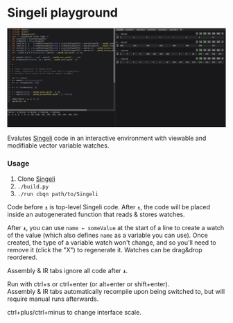 # Singeli playground

![screenshot](https://github.com/dzaima/dzaima.github.io/blob/master/images/singeliPlayground.png)

Evalutes [Singeli](https://github.com/mlochbaum/Singeli) code in an interactive environment with viewable and modifiable vector variable watches.

### Usage
1. Clone [Singeli](https://github.com/mlochbaum/Singeli)
2. `./build.py`
3. `./run cbqn path/to/Singeli`

Code before `⍎` is top-level Singeli code. After `⍎`, the code will be placed inside an autogenerated function that reads & stores watches.

After `⍎`, you can use `name ← someValue` at the start of a line to create a watch of the value (which also defines `name` as a variable you can use). Once created, the type of a variable watch won't change, and so you'll need to remove it (click the "X") to regenerate it. Watches can be drag&drop reordered.

Assembly & IR tabs ignore all code after `⍎`.

Run with ctrl+s or ctrl+enter (or alt+enter or shift+enter).  
Assembly & IR tabs automatically recompile upon being switched to, but will require manual runs afterwards.

ctrl+plus/ctrl+minus to change interface scale.